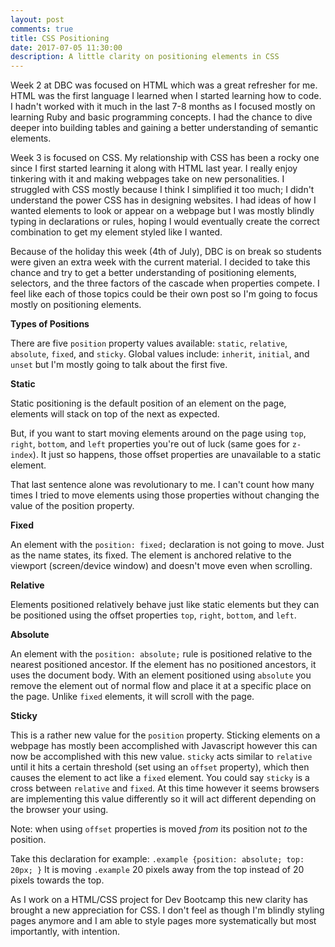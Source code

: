 ```yaml
---
layout: post
comments: true
title: CSS Positioning
date: 2017-07-05 11:30:00
description: A little clarity on positioning elements in CSS
---
```


Week 2 at DBC was focused on HTML which was a great refresher for me. HTML was the first language I learned when I started learning how to code. I hadn't worked with it much in the last 7-8 months as I focused mostly on learning Ruby and basic programming concepts. I had the chance to dive deeper into building tables and gaining a better understanding of semantic elements.

Week 3 is focused on CSS. My relationship with CSS has been a rocky one since I first started learning it along with HTML last year. I really enjoy tinkering with it and making webpages take on new personalities. I struggled with CSS mostly because I think I simplified it too much; I didn't understand the power CSS has in designing websites. I had ideas of how I wanted elements to look or appear on a webpage but I was mostly blindly typing in declarations or rules, hoping I would eventually create the correct combination to get my element styled like I wanted.

Because of the holiday this week (4th of July), DBC is on break so students were given an extra week with the current material. I decided to take this chance and try to get a better understanding of positioning elements, selectors, and the three factors of the cascade when properties compete. I feel like each of those topics could be their own post so I'm going to focus mostly on positioning elements.

**Types of Positions**

There are five `position` property values available: `static`, `relative`, `absolute`, `fixed`, and `sticky`. Global values include: `inherit`, `initial`, and `unset` but I'm mostly going to talk about the first five.

**Static**

Static positioning is the default position of an element on the page, elements will stack on top of the next as expected.

But, if you want to start moving elements around on the page using `top`, `right`, `bottom`, and `left` properties you're out of luck (same goes for `z-index`). It just so happens, those offset properties are unavailable to a static element.

That last sentence alone was revolutionary to me. I can't count how many times I tried to move elements using those properties without changing the value of the position property.

**Fixed**

An element with the `position: fixed;` declaration is not going to move. Just as the name states, its fixed. The element is anchored relative to the viewport (screen/device window) and doesn't move even when scrolling.

**Relative**

Elements positioned relatively behave just like static elements but they can be positioned using the offset properties `top`, `right`, `bottom`, and `left`.

**Absolute**

An element with the `position: absolute;` rule is positioned relative to the nearest positioned ancestor. If the element has no positioned ancestors, it uses the document body. With an element positioned using `absolute` you remove the element out of normal flow and place it at a specific place on the page. Unlike `fixed` elements, it will scroll with the page.

**Sticky**

This is a rather new value for the `position` property. Sticking elements on a webpage has mostly been accomplished with Javascript however this can now be accomplished with this new value. `sticky` acts similar to `relative` until it hits a certain threshold (set using an `offset` property), which then causes the element to act like a `fixed` element. You could say `sticky` is a cross between `relative` and `fixed`. At this time however it seems browsers are implementing this value differently so it will act different depending on the browser your using.


Note: when using `offset` properties is moved *from* its position not *to* the position.

Take this declaration for example:
`.example {position: absolute; top: 20px; }`
It is moving `.example` 20 pixels away from the top instead of 20 pixels towards the top.

As I work on a HTML/CSS project for Dev Bootcamp this new clarity has brought a new appreciation for CSS. I don't feel as though I'm blindly styling pages anymore and I am able to style pages more systematically but most importantly, with intention.
